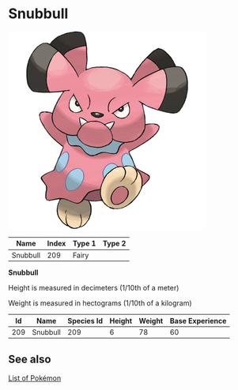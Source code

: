 # Snubbull


![Snubbull](images/209.png)

| **Name** | **Index** | **Type 1** | **Type 2** |
|----|----|----|----|
| Snubbull | 209 | Fairy  |  |

**Snubbull** 


Height is measured in decimeters (1/10th of a meter)

Weight is measured in hectograms (1/10th of a kilogram)

| **Id** | **Name** | **Species Id** | **Height** | **Weight** | **Base Experience** |
|--------|----------|----------------|------------|------------|---------------------|
| 209 | Snubbull | 209 | 6 | 78 | 60 |


## See also

[List of Pokémon](../pokemon.md)
